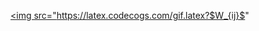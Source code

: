 <a href="https://www.codecogs.com/eqnedit.php?latex=$W_{ij}$" target="_blank"><img src="https://latex.codecogs.com/gif.latex?$W_{ij}$" 
